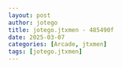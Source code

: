 ```yaml
---
layout: post
author: jotego
title: jotego.jtxmen - 485490f
date: 2025-03-07
categories: [Arcade, jtxmen]
tags: [jotego.jtxmen]
---
```


